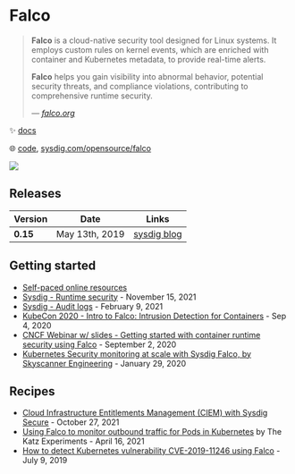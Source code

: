 # Falco

> **Falco** is a cloud-native security tool designed for Linux systems. It employs custom rules on kernel events, which are enriched with container and Kubernetes metadata, to provide real-time alerts.  
>
> **Falco** helps you gain visibility into abnormal behavior, potential security threats, and compliance violations, contributing to comprehensive runtime security.  
>
> &mdash; <cite>[falco.org](https://falco.org/)</cite>

✨ [docs](https://falco.org/docs/)

🌐 [code](https://github.com/falcosecurity/falco), [sysdig.com/opensource/falco](https://sysdig.com/opensource/falco/)

![](https://falco.org/docs/getting-started/images/falco-architecture-v2.png)

## Releases

Version  | Date           | Links
---------|----------------|--------------------------------------------------------------
**0.15** | May 13th, 2019 | [sysdig blog](https://sysdig.com/blog/falco-0-15-0-released/)

## Getting started

* [Self-paced online resources](https://falco.org/training/)
* [Sysdig - Runtime security](https://sysdig.com/blog/intro-runtime-security-falco/) - November 15, 2021
* [Sysdig - Audit logs](https://sysdig.com/blog/kubernetes-audit-log-falco/) - February 9, 2021
* [KubeCon 2020 - Intro to Falco: Intrusion Detection for Containers](https://www.youtube.com/watch?v=rBqBrYESryY) - Sep 4, 2020
* [CNCF Webinar w/ slides - Getting started with container runtime security using Falco](https://www.cncf.io/online-programs/getting-started-with-container-runtime-security-using-falco/) - September 2, 2020
* [Kubernetes Security monitoring at scale with Sysdig Falco, by Skyscanner Engineering](https://medium.com/@SkyscannerEng/kubernetes-security-monitoring-at-scale-with-sysdig-falco-a60cfdb0f67a) - January 29, 2020

## Recipes

* [Cloud Infrastructure Entitlements Management (CIEM) with Sysdig Secure](https://sysdig.com/blog/ciem-security-sysdig-secure/) - October 27, 2021
* [Using Falco to monitor outbound traffic for Pods in Kubernetes](https://www.rkatz.xyz/post/2021-04-16-falco-network-monitoring/) by The Katz Experiments - April 16, 2021
* [How to detect Kubernetes vulnerability CVE-2019-11246 using Falco](https://sysdig.com/blog/how-to-detect-kubernetes-vulnerability-cve-2019-11246-using-falco/) - July 9, 2019
